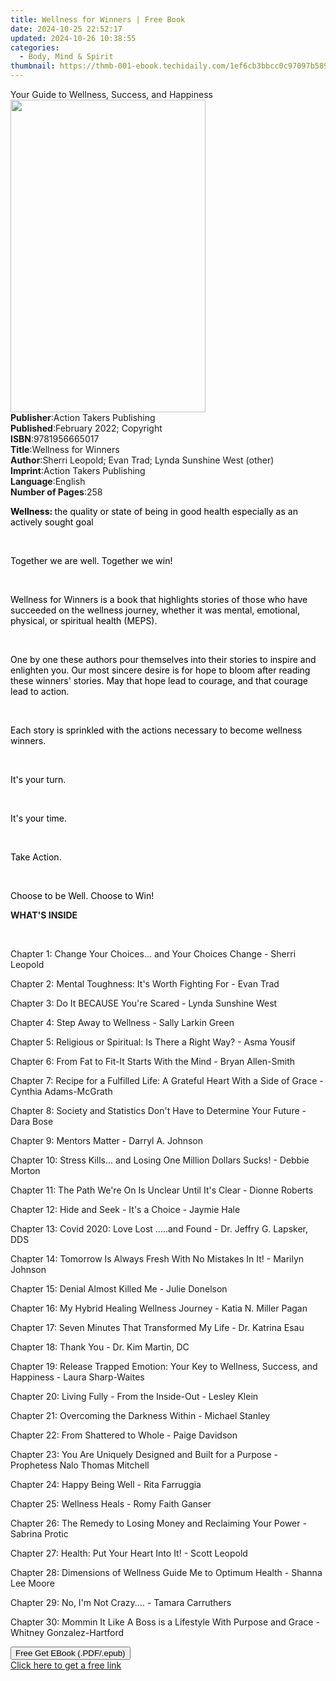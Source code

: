 ```yaml
---
title: Wellness for Winners | Free Book
date: 2024-10-25 22:52:17
updated: 2024-10-26 10:38:55
categories:
  - Body, Mind & Spirit
thumbnail: https://thmb-001-ebook.techidaily.com/1ef6cb3bbcc0c97097b58926490fc3f3bbbaa7855f78d45610371293ec1279da.jpg
---
```

<main id="book-container">
  <div class="flex flex-col">
    <div class="book-brief flex-1 py-6 px-4 sm:p-6 md:py-10 md:px-8">
      <!-- brief-->
      <div class="book-brief-main">
        Your Guide to Wellness, Success, and Happiness
      </div>
    </div>
    <div
      class="book-meta-info flex-1 grid gap-4 col-start-1 col-end-3 row-start-1 sm:mb-6 sm:grid-cols-4 lg:gap-6 lg:col-start-2 lg:row-end-6 lg:row-span-6 lg:mb-0"
    >
      <div
        class="book-meta-info-left place-content-center mt-4 p-4 text-sm leading-6 col-start-2 col-span-2 dark:text-slate-400"
      >
        <img
          class="w-full h-500 object-cover rounded-lg sm:h-255 sm:col-span-2 lg:col-span-full"
          src="https://img-001-ebook.techidaily.com/4f9c87d32dd6c3c88d2496fa267b15378391acce5a5c8d43c43916b040e194bd.jpg"
          alt=""
          width="312"
          height="500"
        />
      </div>
      <div
        class="book-meta-info-right mt-2 col-start-1 row-start-2 col-span-3 self-center"
      >
        <!-- meta data  -->
        <div class="flex flex-col px-4 md:px-8">
          <div class="flex-1">
            <strong>Publisher</strong>:<span class="px-2"
              >Action Takers Publishing</span
            >
          </div>
          <div class="flex-1">
            <strong>Published</strong>:<span class="px-2"
              >February 2022; Copyright</span
            >
          </div>
          <div class="flex-1">
            <strong>ISBN</strong>:<span class="px-2">9781956665017</span>
          </div>
          <div class="flex-1">
            <strong>Title</strong>:<span class="px-2"
              >Wellness for Winners</span
            >
          </div>
          <div class="flex-1">
            <strong>Author</strong>:<span class="px-2"
              >Sherri Leopold; Evan Trad; Lynda Sunshine West (other)</span
            >
          </div>
          <div class="flex-1">
            <strong>Imprint</strong>:<span class="px-2"
              >Action Takers Publishing</span
            >
          </div>
          <div class="flex-1">
            <strong>Language</strong>:<span class="px-2">English</span>
          </div>
          <div class="flex-1">
            <strong>Number of Pages</strong>:<span class="px-2">258</span>
          </div>
        </div>
      </div>
    </div>
    <div class="book-description flex-1 py-6 px-4 sm:p-6 md:py-10 md:px-8">
      <div class="book-description-main">
        <div accordion-content="" id="description">
          <p>
            <strong style="color: rgb(0, 0, 0)">Wellness: </strong
            ><span style="color: rgb(0, 0, 0)"
              >the quality or state of being in good health especially as an
              actively sought goal</span
            >
          </p>
          <p><br /></p>
          <p>
            <span style="color: rgb(0, 0, 0)"
              >Together we are well. Together we win!</span
            >
          </p>
          <p><br /></p>
          <p>
            <span style="color: rgb(0, 0, 0)"
              >Wellness for Winners is a book that highlights stories of those
              who have succeeded on the wellness journey, whether it was mental,
              emotional, physical, or spiritual health (MEPS).</span
            >
          </p>
          <p><br /></p>
          <p>
            <span style="color: rgb(0, 0, 0)"
              >One by one these authors pour themselves into their stories to
              inspire and enlighten you. Our most sincere desire is for hope to
              bloom after reading these winners' stories. May that hope lead to
              courage, and that courage lead to action.</span
            >
          </p>
          <p><br /></p>
          <p>
            <span style="color: rgb(0, 0, 0)"
              >Each story is sprinkled with the actions necessary to become
              wellness winners.</span
            >
          </p>
          <p><br /></p>
          <p><span style="color: rgb(0, 0, 0)">It's your turn.</span></p>
          <p><br /></p>
          <p><span style="color: rgb(0, 0, 0)">It's your time.</span></p>
          <p><br /></p>
          <p><span style="color: rgb(0, 0, 0)">Take Action.</span></p>
          <p><br /></p>
          <p>
            <span style="color: rgb(0, 0, 0)"
              >Choose to be Well. Choose to Win!</span
            >
          </p>
          <p class="ql-align-center"><strong>WHAT'S INSIDE</strong></p>
          <p class="ql-align-center"><br /></p>
          <p>
            Chapter 1: Change Your Choices... and Your Choices Change - Sherri
            Leopold
          </p>
          <p>
            Chapter 2: Mental Toughness: It's Worth Fighting For - Evan Trad
          </p>
          <p>Chapter 3: Do It BECAUSE You're Scared - Lynda Sunshine West</p>
          <p>Chapter 4: Step Away to Wellness - Sally Larkin Green</p>
          <p>
            Chapter 5: Religious or Spiritual: Is There a Right Way? - Asma
            Yousif
          </p>
          <p>
            Chapter 6: From Fat to Fit-It Starts With the Mind - Bryan
            Allen-Smith
          </p>
          <p>
            Chapter 7: Recipe for a Fulfilled Life: A Grateful Heart With a Side
            of Grace - Cynthia Adams-McGrath
          </p>
          <p>
            Chapter 8: Society and Statistics Don't Have to Determine Your
            Future - Dara Bose
          </p>
          <p>Chapter 9: Mentors Matter - Darryl A. Johnson</p>
          <p>
            Chapter 10: Stress Kills... and Losing One Million Dollars Sucks! -
            Debbie Morton
          </p>
          <p>
            Chapter 11: The Path We're On Is Unclear Until It's Clear - Dionne
            Roberts
          </p>
          <p>Chapter 12: Hide and Seek - It's a Choice - Jaymie Hale</p>
          <p>
            Chapter 13: Covid 2020: Love Lost .....and Found - Dr. Jeffry G.
            Lapsker, DDS
          </p>
          <p>
            Chapter 14: Tomorrow Is Always Fresh With No Mistakes In It! -
            Marilyn Johnson
          </p>
          <p>Chapter 15: Denial Almost Killed Me - Julie Donelson</p>
          <p>
            Chapter 16: My Hybrid Healing Wellness Journey - Katia N. Miller
            Pagan
          </p>
          <p>
            Chapter 17: Seven Minutes That Transformed My Life - Dr. Katrina
            Esau
          </p>
          <p>Chapter 18: Thank You - Dr. Kim Martin, DC</p>
          <p>
            Chapter 19: Release Trapped Emotion: Your Key to Wellness, Success,
            and Happiness - Laura Sharp-Waites
          </p>
          <p>Chapter 20: Living Fully - From the Inside-Out - Lesley Klein</p>
          <p>Chapter 21: Overcoming the Darkness Within - Michael Stanley</p>
          <p>Chapter 22: From Shattered to Whole - Paige Davidson</p>
          <p>
            Chapter 23: You Are Uniquely Designed and Built for a Purpose -
            Prophetess Nalo Thomas Mitchell
          </p>
          <p>Chapter 24: Happy Being Well - Rita Farruggia</p>
          <p>Chapter 25: Wellness Heals - Romy Faith Ganser</p>
          <p>
            Chapter 26: The Remedy to Losing Money and Reclaiming Your Power -
            Sabrina Protic
          </p>
          <p>Chapter 27: Health: Put Your Heart Into It! - Scott Leopold</p>
          <p>
            Chapter 28: Dimensions of Wellness Guide Me to Optimum Health -
            Shanna Lee Moore
          </p>
          <p>Chapter 29: No, I'm Not Crazy.... - Tamara Carruthers</p>
          <p>
            Chapter 30: Mommin It Like A Boss is a Lifestyle With Purpose and
            Grace - Whitney Gonzalez-Hartford
          </p>
        </div>
        <div class="accordion-fader"></div>
      </div>
    </div>
    <div class="book-excerpts flex-1 py-6 px-4 sm:p-6 md:py-10 md:px-8"></div>
    <div
      class="book-about-author flex-1 py-6 px-4 sm:p-6 md:py-10 md:px-8"
    ></div>
    <div class="book-free-get flex-1 py-6 px-4 sm:p-6 md:py-10 md:px-8">
      <button
        id="btn-free-get"
        class="bg-blue-500 hover:bg-blue-700 text-white font-bold py-2 px-4 rounded"
      >
        Free Get EBook (.PDF/.epub)
      </button>
      <div id="countdown-display" class="px-2 text-lg mt-2"></div>
      <a
        id="free-link"
        class="hidden bg-blue-500 hover:bg-blue-700 text-white font-bold py-2 px-4 rounded"
        href="https://www.ebooks.com/en-us/book/210493313/wellness-for-winners/sherri-leopold/"
        target="_blank"
        >Click here to get a free link</a
      >
    </div>
    <script>
      let countdownTime = 0;
      let countdownInterval = null;
      document
        .getElementById('btn-free-get')
        .addEventListener('click', startCountdown);
      function startCountdown() {
        countdownTime = new Date().getTime() + 60000 * 3;
        countdownInterval = setInterval(updateCountdown, 1000);
        document.getElementById('btn-free-get').disabled = true;
        document
          .getElementById('btn-free-get')
          .classList.add('bg-gray-500', 'cursor-not-allowed');
      }
      function updateCountdown() {
        let currentTime = new Date().getTime();
        let timeLeft = countdownTime - currentTime;
        let secondsLeft = Math.floor(timeLeft / 1000);
        document.getElementById('countdown-display').innerHTML =
          `Remaining time: ${secondsLeft} seconds.`;
        if (secondsLeft <= 0) {
          clearInterval(countdownInterval);
          document.getElementById('btn-free-get').classList.add('hidden');
          document.getElementById('free-link').classList.remove('hidden');
          document.getElementById('countdown-display').innerHTML = '';
        }
      }
    </script>
  </div>
</main>
